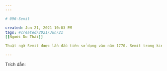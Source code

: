 ```yaml
---
---

# 096-Semit

created: Jun 21, 2021 10:03 PM
tags: #created/2021/Jun/21
[[Người Do Thái]]

Thuật ngữ Semit được lần đầu tiên sử dụng vào năm 1770. Semit trong kinh thánh cựu ước là Shem. Shem là con trai lớn của Noah. 

---
```


Trích dẫn: